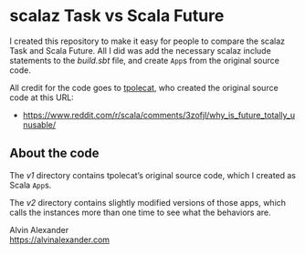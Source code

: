 # scalaz Task vs Scala Future

I created this repository to make it easy for people
to compare the scalaz Task and Scala Future. All I did was
add the necessary scalaz include statements to the *build.sbt* file,
and create `App`s from the original source code.

All credit for the code goes to [tpolecat](https://twitter.com/tpolecat), 
who created the original source code at this URL:

- https://www.reddit.com/r/scala/comments/3zofjl/why_is_future_totally_unusable/


## About the code

The *v1* directory contains tpolecat’s original source code, which
I created as Scala `App`s.

The *v2* directory contains slightly modified versions of those apps,
which calls the instances more than one time to see what the
behaviors are.


Alvin Alexander    
https://alvinalexander.com
